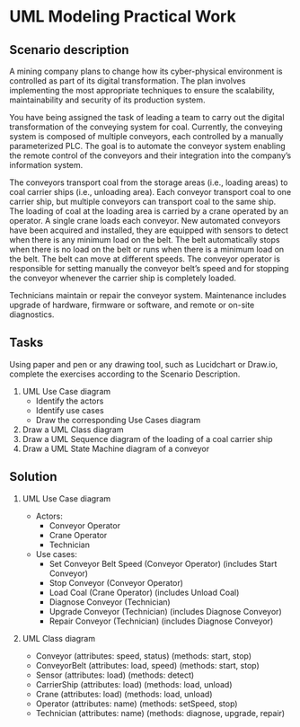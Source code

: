 # UML Modeling Practical Work

## Scenario description
A mining company plans to change how its cyber-physical environment is controlled as part of its digital transformation. The plan involves implementing the most appropriate techniques to ensure the scalability, maintainability and security of its production system.

You have being assigned the task of leading a team to carry out the digital transformation of the conveying system for coal. Currently, the conveying system is composed of multiple conveyors, each controlled by a manually parameterized PLC. The goal is to automate the conveyor system enabling the remote control of the conveyors and their integration into the company’s information system.

The conveyors transport coal from the storage areas (i.e., loading areas) to coal carrier ships (i.e., unloading area). Each conveyor transport coal to one carrier ship, but multiple conveyors can transport coal to the same ship. The loading of coal at the loading area is carried by a crane operated by an operator. A single crane loads each conveyor. New automated conveyors have been acquired and installed, they are equipped with sensors to detect when there is any minimum load on the belt. The belt automatically stops when there is no load on the belt or runs when there is a minimum load on the belt. The belt can move at different speeds. The conveyor operator is responsible for setting manually the conveyor belt’s speed and for stopping the conveyor whenever the carrier ship is completely loaded.

Technicians maintain or repair the conveyor system. Maintenance includes upgrade of hardware, firmware or software, and remote or on-site diagnostics.

## Tasks
Using paper and pen or any drawing tool, such as Lucidchart or Draw.io, complete the exercises according to the Scenario Description.
1. UML Use Case diagram
    - Identify the actors
    - Identify use cases
    - Draw the corresponding Use Cases diagram
2. Draw a UML Class diagram
3. Draw a UML Sequence diagram of the loading of a coal carrier ship
4. Draw a UML State Machine diagram of a conveyor


## Solution
1. UML Use Case diagram
    - Actors:
        - Conveyor Operator
        - Crane Operator
        - Technician
    - Use cases:
        - Set Conveyor Belt Speed (Conveyor Operator) (includes Start Conveyor)
        - Stop Conveyor (Conveyor Operator)
        - Load Coal (Crane Operator) (includes Unload Coal)
        - Diagnose Conveyor (Technician)
        - Upgrade Conveyor (Technician) (includes Diagnose Conveyor)
        - Repair Conveyor (Technician) (includes Diagnose Conveyor)

2. UML Class diagram
    - Conveyor (attributes: speed, status) (methods: start, stop)
    - ConveyorBelt (attributes: load, speed) (methods: start, stop)
    - Sensor (attributes: load) (methods: detect)
    - CarrierShip (attributes: load) (methods: load, unload)
    - Crane (attributes: load) (methods: load, unload)
    - Operator (attributes: name) (methods: setSpeed, stop)
    - Technician (attributes: name) (methods: diagnose, upgrade, repair)
